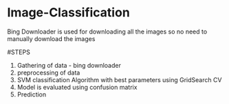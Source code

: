 # Image-Classification

Bing Downloader is used for downloading all the images so no need to manually download the images

#STEPS
1. Gathering of data - bing downloader
2. preprocessing of data
3. SVM classification Algorithm with best parameters using GridSearch CV
4. Model is evaluated using confusion matrix
5. Prediction 

